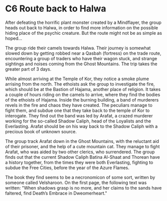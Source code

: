 # C6 Route back to Halwa



After defeating the horrific plant monster created by a Mindflayer, the group heads out back to Halwa, in order to find more information on the possible hiding place of the psychic creature. But the route might not be as simple as hoped...

The group ride their camels towards Halwa. Their journey is somewhat slowed down by getting robbed near a Qasbah \(fortress\) on the trade route, encountering a group of traders who have their wagon stuck, and strange sightings and noises coming from the Ghost Mountains. The trip takes the greater part of 3 days. 

While almost arriving at the Temple of Kor, they notice a smoke plume arrising from the north. The ethoists ask the group to investigate the fire, which should be at the Bastion of Hajama, another place of religion. It takes a couple of hours riding on the camels to arrive, where they find the bodies of the ethoists of Hajama. Inside the burning building, a band of murderers revels in the fire and chaos they have created. The peculiars manage to fight them, and subdue one that they take back to the temple of Kor to interogate. They find out the band was led by Arafat, a crazed murderer working for the so-called Shadow Caliph, head of the Loyalists and the Everlasting. Arafat should be on his way back to the Shadow Caliph with a precious book of unknown source. 

The group track Arafat down in the Ghost Mountains, with the reluctant aid of their prisoner, and the help of a cute mountain cat. They manage to fight Arafat, who was aided by two other clerics, who surrendered. The group finds out that the current Shadow Caliph Batina Al-Shaat and Thorean have a history together, from the times they were both Everlasting, fighting to subdue the Free Cities, before the year of the Azure Flames. 

The book they find seems to be a necronomicon of some sort, written by someone called Velsharoon. On the first page, the following text was written: "When shadows grasp is no more, and her claims to the sands have faltered, find Death’s Embrace in Dweomerheart."



